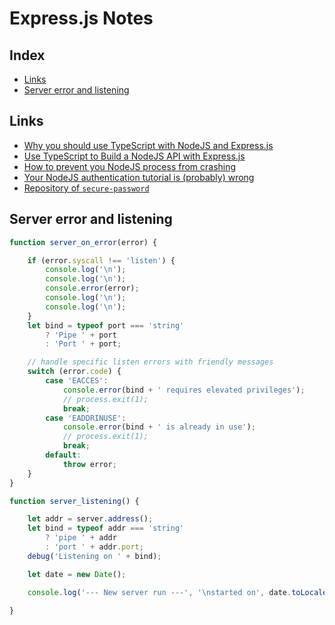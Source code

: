 # Express.js Notes

## Index

  - [Links](#links)
  - [Server error and listening](#server-error-and-listening)

## Links

  - [Why you should use TypeScript with NodeJS and Express.js](https://medium.com/javascript-in-plain-english/typescript-with-node-and-express-js-why-when-and-how-eb6bc73edd5d)
  - [Use TypeScript to Build a NodeJS API with Express.js](https://developer.okta.com/blog/2018/11/15/node-express-typescript)
  - [How to prevent you NodeJS process from crashing](https://medium.com/dailyjs/how-to-prevent-your-node-js-process-from-crashing-5d40247b8ab2)
  - [Your NodeJS authentication tutorial is (probably) wrong](https://hackernoon.com/your-node-js-authentication-tutorial-is-wrong-f1a3bf831a46)
  - [Repository of `secure-password`](https://github.com/emilbayes/secure-password)

## Server error and listening

```javascript
function server_on_error(error) {

    if (error.syscall !== 'listen') {
        console.log('\n');
        console.log('\n');
        console.error(error);
        console.log('\n');
        console.log('\n');
    }
    let bind = typeof port === 'string'
        ? 'Pipe ' + port
        : 'Port ' + port;

    // handle specific listen errors with friendly messages
    switch (error.code) {
        case 'EACCES':
            console.error(bind + ' requires elevated privileges');
            // process.exit(1);
            break;
        case 'EADDRINUSE':
            console.error(bind + ' is already in use');
            // process.exit(1);
            break;
        default:
            throw error;
    }
}

function server_listening() {

    let addr = server.address();
    let bind = typeof addr === 'string'
        ? 'pipe ' + addr
        : 'port ' + addr.port;
    debug('Listening on ' + bind);

    let date = new Date();

    console.log('--- New server run ---', '\nstarted on', date.toLocaleString(), '\n\n');

}
```
